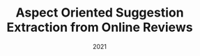 ---
title: "Aspect Oriented Suggestion Extraction from Online Reviews"
collection: publications
permalink: /publication/2010-10-01-paper-title-number-2
excerpt: 'Introduced a novel task decomposition to identify product improvements, which proved to be very effective in determining suggestions from non-suggestions, achieving an F-score of 91% with BERT pre-trained language model, outperforming state-of-the-art methods on suggestion mining.'
date: 2021
venue: '20th IEEE International Conference on Machine Learning and Applications (ICMLA) 2021'
paperurl: 'https://ieeexplore.ieee.org/document/9680099'
---